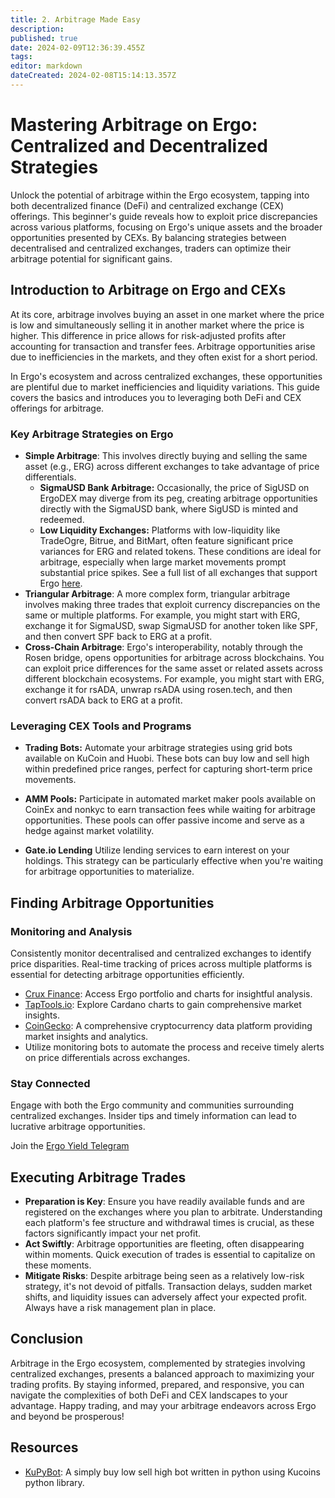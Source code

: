 ```yaml
---
title: 2. Arbitrage Made Easy
description: 
published: true
date: 2024-02-09T12:36:39.455Z
tags: 
editor: markdown
dateCreated: 2024-02-08T15:14:13.357Z
---
```


# Mastering Arbitrage on Ergo: Centralized and Decentralized Strategies

Unlock the potential of arbitrage within the Ergo ecosystem, tapping into both decentralized finance (DeFi) and centralized exchange (CEX) offerings. This beginner's guide reveals how to exploit price discrepancies across various platforms, focusing on Ergo's unique assets and the broader opportunities presented by CEXs. By balancing strategies between decentralised and centralized exchanges, traders can optimize their arbitrage potential for significant gains.

## Introduction to Arbitrage on Ergo and CEXs

At its core, arbitrage involves buying an asset in one market where the price is low and simultaneously selling it in another market where the price is higher. This difference in price allows for risk-adjusted profits after accounting for transaction and transfer fees. Arbitrage opportunities arise due to inefficiencies in the markets, and they often exist for a short period.

In Ergo's ecosystem and across centralized exchanges, these opportunities are plentiful due to market inefficiencies and liquidity variations. This guide covers the basics and introduces you to leveraging both DeFi and CEX offerings for arbitrage.


### Key Arbitrage Strategies on Ergo


- **Simple Arbitrage**: This involves directly buying and selling the same asset (e.g., ERG) across different exchanges to take advantage of price differentials.
	- **SigmaUSD Bank Arbitrage:** Occasionally, the price of SigUSD on ErgoDEX may diverge from its peg, creating arbitrage opportunities directly with the SigmaUSD bank, where SigUSD is minted and redeemed.
  - **Low Liquidity Exchanges:** Platforms with low-liquidity like TradeOgre, Bitrue, and BitMart, often feature significant price variances for ERG and related tokens. These conditions are ideal for arbitrage, especially when large market movements prompt substantial price spikes. See a full list of all exchanges that support Ergo [here](https://ergoplatform.org/en/get-erg/#Exchanges).
- **Triangular Arbitrage**: A more complex form, triangular arbitrage involves making three trades that exploit currency discrepancies on the same or multiple platforms. For example, you might start with ERG, exchange it for SigmaUSD, swap SigmaUSD for another token like SPF, and then convert SPF back to ERG at a profit.
- **Cross-Chain Arbitrage**: Ergo's interoperability, notably through the Rosen bridge, opens opportunities for arbitrage across blockchains. You can exploit price differences for the same asset or related assets across different blockchain ecosystems. For example, you might start with ERG, exchange it for rsADA, unwrap rsADA using rosen.tech, and then convert rsADA back to ERG at a profit.



### Leveraging CEX Tools and Programs

- **Trading Bots:** Automate your arbitrage strategies using grid bots available on KuCoin and Huobi. These bots can buy low and sell high within predefined price ranges, perfect for capturing short-term price movements.

- **AMM Pools:** Participate in automated market maker pools available on CoinEx and nonkyc to earn transaction fees while waiting for arbitrage opportunities. These pools can offer passive income and serve as a hedge against market volatility.

- **Gate.io Lending** Utilize lending services to earn interest on your holdings. This strategy can be particularly effective when you're waiting for arbitrage opportunities to materialize.

## Finding Arbitrage Opportunities

### Monitoring and Analysis

Consistently monitor decentralised and centralized exchanges to identify price disparities. Real-time tracking of prices across multiple platforms is essential for detecting arbitrage opportunities efficiently.

- [Crux Finance](https://cruxfinance.io/): Access Ergo portfolio and charts for insightful analysis.
- [TapTools.io](https://www.taptools.io/): Explore Cardano charts to gain comprehensive market insights.
- [CoinGecko](www.coingecko.com): A comprehensive cryptocurrency data platform providing market insights and analytics.
- Utilize monitoring bots to automate the process and receive timely alerts on price differentials across exchanges.

### Stay Connected

Engage with both the Ergo community and communities surrounding centralized exchanges. Insider tips and timely information can lead to lucrative arbitrage opportunities.

Join the [Ergo Yield Telegram](https://t.me/ErgoYield)

## Executing Arbitrage Trades

- **Preparation is Key**: Ensure you have readily available funds and are registered on the exchanges where you plan to arbitrate. Understanding each platform's fee structure and withdrawal times is crucial, as these factors significantly impact your net profit.
- **Act Swiftly**: Arbitrage opportunities are fleeting, often disappearing within moments. Quick execution of trades is essential to capitalize on these moments.
- **Mitigate Risks**: Despite arbitrage being seen as a relatively low-risk strategy, it's not devoid of pitfalls. Transaction delays, sudden market shifts, and liquidity issues can adversely affect your expected profit. Always have a risk management plan in place.


## Conclusion

Arbitrage in the Ergo ecosystem, complemented by strategies involving centralized exchanges, presents a balanced approach to maximizing your trading profits. By staying informed, prepared, and responsive, you can navigate the complexities of both DeFi and CEX landscapes to your advantage. Happy trading, and may your arbitrage endeavors across Ergo and beyond be prosperous!

## Resources

- [KuPyBot](https://github.com/FlyingPig69/KuPyBot): A simply buy low sell high bot written in python using Kucoins python library.